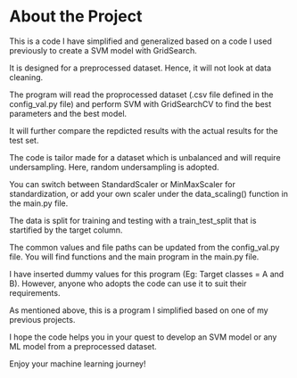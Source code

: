 # About the Project

This is a code I have simplified and generalized based on a code I used previously to create a SVM model with GridSearch.

It is designed for a preprocessed dataset. Hence, it will not look at data cleaning.

The program will read the proprocessed dataset (.csv file defined in the config_val.py file) and perform SVM with GridSearchCV to find the best parameters and the best model.

It will further compare the repdicted results with the actual results for the test set.

The code is tailor made for a dataset which is unbalanced and will require undersampling. Here, random undersampling is adopted.

You can switch between StandardScaler or MinMaxScaler for standardization, or add your own scaler under the data_scaling() function in the main.py file.

The data is split for training and testing with a train_test_split that is startified by the target column.

The common values and file paths can be updated from the config_val.py file. You will find functions and the main program in the main.py file.

I have inserted dummy values for this program (Eg: Target classes = A and B). However, anyone who adopts the code can use it to suit their requirements.

As mentioned above, this is a program I simplified based on one of my previous projects.

I hope the code helps you in your quest to develop an SVM model or any ML model from a preprocessed dataset.

Enjoy your machine learning journey!
